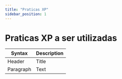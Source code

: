 ```yaml
---
title: "Praticas XP"
sidebar_position: 1
---
```



# Praticas XP a ser utilizadas

| Syntax      | Description |
| ----------- | ----------- |
| Header      | Title       |
| Paragraph   | Text        |